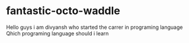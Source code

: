 # fantastic-octo-waddle
Hello guys 
i am divyansh who started the carrer in programing language 
Qhich programing language should i learn 
